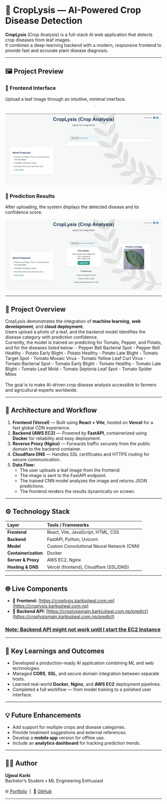 # 🌿 CropLysis — AI-Powered Crop Disease Detection

**CropLysis** (Crop Analysis) is a full-stack AI web application that detects crop diseases from leaf images.  
It combines a deep-learning backend with a modern, responsive frontend to provide fast and accurate plant disease diagnosis.

---

## 🖼️ Project Preview

### 🌾 Frontend Interface  
Upload a leaf image through an intuitive, minimal interface.<br>

<img src="./Images/croplysis_frontend.png" alt="Frontend Preview" width="800"/>

### 🌿 Prediction Results  
After uploading, the system displays the detected disease and its confidence score.<br>

<img src="./Images/croplysis_predict.png" alt="Prediction Results" width="800"/>

---

## 🚀 Project Overview

CropLysis demonstrates the integration of **machine learning**, **web development**, and **cloud deployment**.  
Users upload a photo of a leaf, and the backend model identifies the disease category with prediction confidence.  
Currently, the model is trained on predicting for Tomato, Pepper, and Potato, and for the diseases listed below:
    - Pepper Bell Bacterial Spot
    - Pepper Bell Healthy
    - Potato Early Blight
    - Potato Healthy
    - Potato Late Blight
    - Tomato Target Spot
    - Tomato Mosaic Virus
    - Tomato Yellow Leaf Curl Virus
    - Tomato Bacterial Spot
    - Tomato Early Blight
    - Tomato Healthy
    - Tomato Late Blight
    - Tomato Leaf Mold
    - Tomato Septoria Leaf Spot
    - Tomato Spider Mites <br></br>
The goal is to make AI-driven crop disease analysis accessible to farmers and agricultural experts worldwide.

---

## 🧩 Architecture and Workflow

1. **Frontend (Vercel)** — Built using **React + Vite**, hosted on **Vercel** for a fast global CDN experience.  
2. **Backend (AWS EC2)** — Powered by **FastAPI**, containerized using **Docker** for reliability and easy deployment.  
3. **Reverse Proxy (Nginx)** — Forwards traffic securely from the public domain to the backend container.  
4. **Cloudflare DNS** — Handles SSL certificates and HTTPS routing for secure communication.  
5. **Data Flow:**  
   - The user uploads a leaf image from the frontend.  
   - The image is sent to the FastAPI endpoint.  
   - The trained CNN model analyzes the image and returns JSON predictions.  
   - The frontend renders the results dynamically on screen.

---

## ⚙️ Technology Stack

| Layer | Tools / Frameworks |
|:------|:--------------------|
| **Frontend** | React, Vite, JavaScript, HTML, CSS |
| **Backend** | FastAPI, Python, Uvicorn |
| **Model** | Custom Convolutional Neural Network (CNN) |
| **Containerization** | Docker |
| **Server & Proxy** | AWS EC2, Nginx |
| **Hosting & DNS** | Vercel (frontend), Cloudflare (SSL/DNS) |

---

## 🌐 Live Components

- 🌾 **Frontend:** [https://croplysis.karkiujjwal.com.np](https://croplysis.karkiujjwal.com.np)  
- 🧠 **Backend API:** [https://croplysismain.karkiujjwal.com.np/predict](https://croplysismain.karkiujjwal.com.np/predict)

### <u>Note: Backend API might not work until I start the EC2 Instance</u>

---

## 🧠 Key Learnings and Outcomes

- Developed a production-ready AI application combining ML and web technologies.  
- Managed **CORS**, **SSL**, and secure domain integration between separate hosts.  
- Learned real-world **Docker**, **Nginx**, and **AWS EC2** deployment pipelines.  
- Completed a full workflow — from model training to a polished user interface.

---

## 💡 Future Enhancements

- Add support for multiple crops and disease categories.  
- Provide treatment suggestions and external references.  
- Develop a **mobile app** version for offline use.  
- Include an **analytics dashboard** for tracking prediction trends.

---

## 👨‍💻 Author

**Ujjwal Karki**  
Bachelor’s Student • ML Engineering Enthusiast  
<br>
🌐 [Portfolio](https://karkiujjwal.com.np) &nbsp;|&nbsp; 🐙 [GitHub](https://github.com/ujjwalkarkeyy)

---
